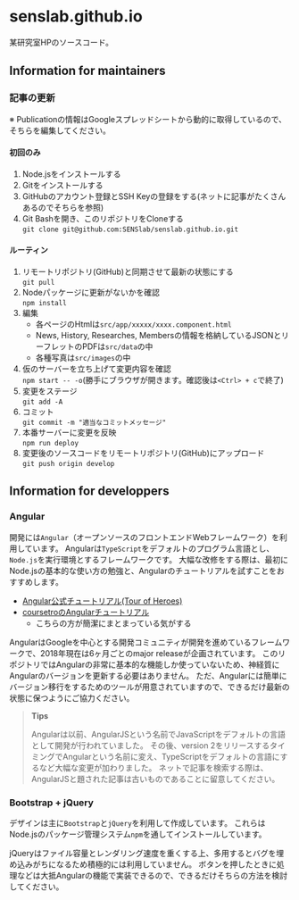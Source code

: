 # senslab.github.io

某研究室HPのソースコード。

## Information for maintainers

### 記事の更新

※ Publicationの情報はGoogleスプレッドシートから動的に取得しているので、そちらを編集してください。

#### 初回のみ

1. Node.jsをインストールする
2. Gitをインストールする
3. GitHubのアカウント登録とSSH Keyの登録をする(ネットに記事がたくさんあるのでそちらを参照)
4. Git Bashを開き、このリポジトリをCloneする<br>`git clone git@github.com:SENSlab/senslab.github.io.git`

#### ルーティン

1. リモートリポジトリ(GitHub)と同期させて最新の状態にする<br>`git pull`
2. Nodeパッケージに更新がないかを確認<br>`npm install`
3. 編集
   * 各ページのHtmlは`src/app/xxxxx/xxxx.component.html`
   * News, History, Researches, Membersの情報を格納しているJSONとリーフレットのPDFは`src/data`の中
   * 各種写真は`src/images`の中
3. 仮のサーバーを立ち上げて変更内容を確認<br>`npm start -- -o`(勝手にブラウザが開きます。確認後は`<Ctrl> + c`で終了)
4. 変更をステージ<br>`git add -A`
5. コミット<br>`git commit -m "適当なコミットメッセージ"`
6. 本番サーバーに変更を反映<br>`npm run deploy`
7. 変更後のソースコードをリモートリポジトリ(GitHub)にアップロード<br>`git push origin develop`

## Information for developpers

### Angular

開発には`Angular`（オープンソースのフロントエンドWebフレームワーク）を利用しています。
Angularは`TypeScript`をデフォルトのプログラム言語とし、`Node.js`を実行環境とするフレームワークです。
大幅な改修をする際は、最初にNode.jsの基本的な使い方の勉強と、Angularのチュートリアルを試すことをおすすめします。

* [Angular公式チュートリアル(Tour of Heroes)](https://angular.io/tutorial)
* [coursetroのAngularチュートリアル](https://coursetro.com/posts/code/154/Angular-6-Tutorial---Learn-Angular-6-in-this-Crash-Course)
  * こちらの方が簡潔にまとまっている気がする

AngularはGoogleを中心とする開発コミュニティが開発を進めているフレームワークで、2018年現在は6ヶ月ごとのmajor releaseが企画されています。
このリポジトリではAngularの非常に基本的な機能しか使っていないため、神経質にAngularのバージョンを更新する必要はありません。
ただ、Angularには簡単にバージョン移行をするためのツールが用意されていますので、できるだけ最新の状態に保つようにご協力ください。

>**Tips**
>
>Angularは以前、AngularJSという名前でJavaScriptをデフォルトの言語として開発が行われていました。
>その後、version 2をリリースするタイミングでAngularという名前に変え、TypeScriptをデフォルトの言語にするなど大幅な変更が加わりました。
>ネットで記事を検索する際は、AngularJSと題された記事は古いものであることに留意してください。

### Bootstrap + jQuery

デザインは主に`Bootstrap`と`jQuery`を利用して作成しています。
これらはNode.jsのパッケージ管理システム`npm`を通してインストールしています。

jQueryはファイル容量とレンダリング速度を重くする上、多用するとバグを埋め込みがちになるため積極的には利用していません。
ボタンを押したときに処理などは大抵Angularの機能で実装できるので、できるだけそちらの方法を検討してください。
